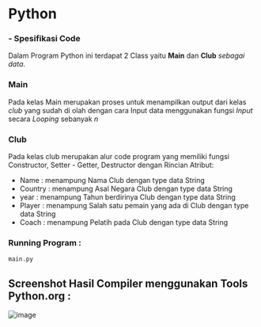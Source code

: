 # Python
### - Spesifikasi Code

Dalam Program Python ini terdapat 2 Class yaitu **Main** dan **Club** *sebagai data*.

### Main
  Pada kelas Main merupakan proses untuk menampilkan output dari kelas *club* yang sudah di olah dengan cara Input data menggunakan fungsi *Input* secara *Looping* sebanyak *n*
### Club
  Pada kelas club merupakan alur code program yang memiliki fungsi Constructor, Setter - Getter, Destructor dengan Rincian Atribut:
  - Name : menampung Nama Club dengan type data String
  - Country : menampung Asal Negara Club dengan type data String
  - year : menampung Tahun berdirinya Club dengan type data String
  - Player : menampung Salah satu pemain yang ada di Club dengan type data String
  - Coach : menampung Pelatih pada Club dengan type data String

### Running Program :
```
main.py
```

## Screenshot Hasil Compiler menggunakan Tools **Python.org** :

![image](https://user-images.githubusercontent.com/99385328/153930717-c7c5f121-03dd-4886-8c63-e9222f88ba75.png)
